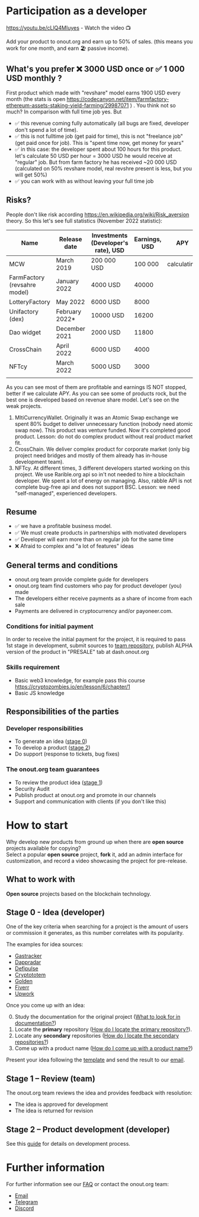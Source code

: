 # Participation as a developer

https://youtu.be/cLlQ4MIuyes - Watch the video 📺 

Add your product to onout.org and earn up to 50% of sales. (this means you work for one month, and earn 🏖 passive income).

## What's you prefer ❌ 3000 USD once or ✅ 1 000 USD monthly ? 
First product which made with "revshare" model earns 1900 USD every month (the stats is open https://codecanyon.net/item/farmfactory-ethereum-assets-staking-yield-farming/29987071 ) . You think not so much? In comparison with full time job yes. But

- ✅ this revenue coming fully automatically (all bugs are fixed, developer don't spend a lot of time).
- ✅ this is not fulltime job (get paid for time), this is not "freelance job" (get paid once for job). This is "spent time now, get money for years"  
- ✅ in this case: the developer spent about 100 hours for this product. let's calculate 50 USD per hour = 3000 USD he would receive at "regular" job. But from farm factory he has received ~20 000 USD (calculated on 50% revshare model, real revshre present is less, but you will get 50%)
- ✅ you can work with as without leaving your full time job 

## Risks?
People don't like risk according  https://en.wikipedia.org/wiki/Risk_aversion theory. So this let's see full statistics (November 2022 statistic): 

| Name             | Release date   | Investments (Developer's rate), USD | Earnings, USD | APY                              | ROI |
|------------------|----------------|-------------------------------------|---------------|----------------------------------|-----|
| MCW              | March 2019     | 200 000 USD                         | 100 000       | calculating              |  calculating   |
| FarmFactory (revsahre model)      | January 2022   | 4000 USD                            | 40000         |                                  |     |
| LotteryFactory   | May 2022       | 6000 USD                            | 8000          |                                  |     |
| Unifactory (dex) | February 2022* | 10000 USD                           | 16200         |                                  |     |
| Dao widget       | December 2021  | 2000 USD                            | 11800         |                                  |     |
| CrossChain       | April 2022     | 6000 USD                            | 4000          |                                  |     |
| NFTcy            | March 2022     | 5000 USD                            | 3000          |                                  |     |
|                  |                |                                     |               |                                  |     |

As you can see most of them are profitable and earnings IS NOT stopped, better if we calculate APY. As you can see some of products rock, but the best one is developed based on revenue share model. Let's see on the weak projects.  

1. MltiCurrencyWallet. Originally it was an Atomic Swap exchange we spent 80% budget to deliver unnecessary function (nobody need atomic swap now). This product was venture funded. Now it's completed good product. Lesson: do not do complex product without real product market fit. 
2. CrossChain. We deliver complex product for corporate market (only big project need bridges and mostly of them already has in-house development team). 
3. NFTcy. At different times, 3 different developers started working on this project. We use Rarible.org api so in't not needed to hire a blockchain developer. We spent a lot of energy on managing. Also, rabble API is not complete bug-free api and does not support BSC. Lesson: we need "self-managed", experienced developers.  

## Resume
- ✅ we have a profitable business model. 
- ✅ We must create products in partnerships with motivated developers    
- ✅ Developer will earn more than on regular job for the same time
- ❌ Afraid to complex and "a lot of features" ideas

## General terms and conditions
- onout.org team provide complete guide for developers
- onout.org team find customers who pay for product developer (you) made
- The developers either receive payments as a share of income from each sale
- Payments are delivered in cryptocurrency and/or payoneer.com.

### Conditions for initial payment

In order to receive the initial payment for the project, it is required to pass 1st stage in development, submit sources to [team repository](https://github.com/noxonsu), publish ALPHA version of the product in "PRESALE" tab at dash.onout.org 

### Skills requirement
- Basic web3 knowledge, for example pass this course https://cryptozombies.io/en/lesson/6/chapter/1 
- Basic JS knowledge

## Responsibilities of the parties

### Developer responsibilities

- To generate an idea ([stage 0](#contributing0))
- To develop a product ([stage 2](#contributing2))
- Do support (response to tickets, bug fixes)

### The onout.org team guarantees

- To review the product idea ([stage 1](#contributing1))
- Security Audit
- Publish product at onout.org and promote in our channels
- Support and communication with clients (if you don't like this)

# How to start

Why develop new products from ground up when there are **open source** projects available for copying?<br/>
Select a popular **open source** project, **fork** it, add an admin interface for customization, and record a video showcasing the project for pre-release.

## What to work with

**Open source** projects based on the blockchain technology.

## <a name="contributing0"></a> Stage 0 - Idea (developer)

One of the key criteria when searching for a project is the amount of users or commission it generates, as this number correlates with its popularity.<br/>

The examples for idea sources:

- [Gastracker](https://etherscan.io/gastracker)
- [Dappradar](https://dappradar.com/)
- [Defipulse](https://www.defipulse.com/defi-list)
- [Cryptototem](https://cryptototem.com/ico-list/)
- [Golden](https://golden.com/query/list-of-cryptocurrency-companies-E5Y)
- [Fiverr](https://www.fiverr.com/search/gigs?query=fork&source=main_banner&search_in=everywhere&search-autocomplete-original-term=fork)
- [Upwork](https://www.upwork.com/services/search?q=fork)

Once you come up with an idea:

0. Study the documentation for the original project ([What to look for in documentation?](./faq.md#what-do-i-look-for-in-documentation))
0. Locate the **primary** repository ([How do I locate the primary repository?](./faq.md#how-do-i-locate-the-primary-repository)).
0. Locate any **secondary** repositories ([How do I locate the secondary repositories?](./faq.md#how-do-i-locate-secondary-repositories))
0. Come up with a product name ([How do I come up with a product name?](./faq.md#how-do-i-come-up-with-a-product-name))

Present your idea following the [template](./templates/idea.md) and send the result to our [email](mailto:support@onout.org).

## <a name="contributing1"></a> Stage 1 – Review (team)

The onout.org team reviews the idea and provides feedback with resolution: 

- The idea is approved for development
- The idea is returned for revision

## <a name="contributing2"></a> Stage 2 – Product development (developer)

See this [guide](./development.md) for details on development process.

# Further information

For further information see our [FAQ](./faq.md) or contact the onout.org team:

- [Email](mailto:support@onout.org)
- [Telegram](https://t.me/onoutsupportbot)
- [Discord](https://discord.gg/VwKEmHEgVN)
